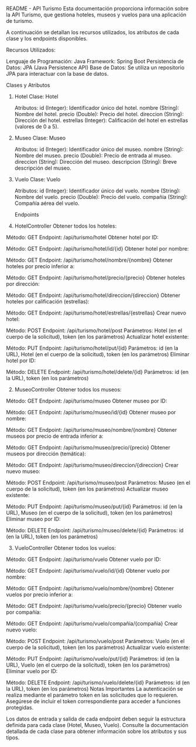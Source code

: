 README - API Turismo
Esta documentación proporciona información sobre la API Turismo, que gestiona hoteles, museos y vuelos 
para una aplicación de turismo. 

A continuación se detallan los recursos utilizados, los atributos de cada clase y los endpoints disponibles.

Recursos Utilizados:

Lenguaje de Programación: Java
Framework: Spring Boot
Persistencia de Datos: JPA (Java Persistence API)
Base de Datos: Se utiliza un repositorio JPA para interactuar con la base de datos.

Clases y Atributos
1. Hotel
   Clase: Hotel

   Atributos:
   id (Integer): Identificador único del hotel.
   nombre (String): Nombre del hotel.
   precio (Double): Precio del hotel.
   direccion (String): Dirección del hotel.
   estrellas (Integer): Calificación del hotel en estrellas (valores de 0 a 5).

2. Museo
   Clase: Museo

   Atributos:
   id (Integer): Identificador único del museo.
   nombre (String): Nombre del museo.
   precio (Double): Precio de entrada al museo.
   direccion (String): Dirección del museo.
   descripcion (String): Breve descripción del museo.

3. Vuelo
   Clase: Vuelo

   Atributos:
   id (Integer): Identificador único del vuelo.
   nombre (String): Nombre del vuelo.
   precio (Double): Precio del vuelo.
   compañia (String): Compañía aérea del vuelo.

   Endpoints

1. HotelController
   Obtener todos los hoteles:

Método: GET
Endpoint: /api/turismo/hotel
Obtener hotel por ID:

Método: GET
Endpoint: /api/turismo/hotel/id/{id}
Obtener hotel por nombre:

Método: GET
Endpoint: /api/turismo/hotel/nombre/{nombre}
Obtener hoteles por precio inferior a:

Método: GET
Endpoint: /api/turismo/hotel/precio/{precio}
Obtener hoteles por dirección:

Método: GET
Endpoint: /api/turismo/hotel/direccion/{direccion}
Obtener hoteles por calificación (estrellas):

Método: GET
Endpoint: /api/turismo/hotel/estrellas/{estrellas}
Crear nuevo hotel:

Método: POST
Endpoint: /api/turismo/hotel/post
Parámetros: Hotel (en el cuerpo de la solicitud), token (en los parámetros)
Actualizar hotel existente:

Método: PUT
Endpoint: /api/turismo/hotel/put/{id}
Parámetros: id (en la URL), Hotel (en el cuerpo de la solicitud), token (en los parámetros)
Eliminar hotel por ID:

Método: DELETE
Endpoint: /api/turismo/hotel/delete/{id}
Parámetros: id (en la URL), token (en los parámetros)

2. MuseoController
   Obtener todos los museos:

Método: GET
Endpoint: /api/turismo/museo
Obtener museo por ID:

Método: GET
Endpoint: /api/turismo/museo/id/{id}
Obtener museo por nombre:

Método: GET
Endpoint: /api/turismo/museo/nombre/{nombre}
Obtener museos por precio de entrada inferior a:

Método: GET
Endpoint: /api/turismo/museo/precio/{precio}
Obtener museos por dirección (temática):

Método: GET
Endpoint: /api/turismo/museo/direccion/{direccion}
Crear nuevo museo:

Método: POST
Endpoint: /api/turismo/museo/post
Parámetros: Museo (en el cuerpo de la solicitud), token (en los parámetros)
Actualizar museo existente:

Método: PUT
Endpoint: /api/turismo/museo/put/{id}
Parámetros: id (en la URL), Museo (en el cuerpo de la solicitud), token (en los parámetros)
Eliminar museo por ID:

Método: DELETE
Endpoint: /api/turismo/museo/delete/{id}
Parámetros: id (en la URL), token (en los parámetros)

3. VueloController
   Obtener todos los vuelos:

Método: GET
Endpoint: /api/turismo/vuelo
Obtener vuelo por ID:

Método: GET
Endpoint: /api/turismo/vuelo/id/{id}
Obtener vuelo por nombre:

Método: GET
Endpoint: /api/turismo/vuelo/nombre/{nombre}
Obtener vuelos por precio inferior a:

Método: GET
Endpoint: /api/turismo/vuelo/precio/{precio}
Obtener vuelo por compañía:

Método: GET
Endpoint: /api/turismo/vuelo/compañia/{compañia}
Crear nuevo vuelo:

Método: POST
Endpoint: /api/turismo/vuelo/post
Parámetros: Vuelo (en el cuerpo de la solicitud), token (en los parámetros)
Actualizar vuelo existente:

Método: PUT
Endpoint: /api/turismo/vuelo/put/{id}
Parámetros: id (en la URL), Vuelo (en el cuerpo de la solicitud), token (en los parámetros)
Eliminar vuelo por ID:

Método: DELETE
Endpoint: /api/turismo/vuelo/delete/{id}
Parámetros: id (en la URL), token (en los parámetros)
Notas Importantes
La autenticación se realiza mediante el parámetro token en las solicitudes que lo requieren. Asegúrese de incluir el token correspondiente para acceder a funciones protegidas.

Los datos de entrada y salida de cada endpoint deben seguir la estructura definida para cada clase (Hotel, Museo, Vuelo). Consulte la documentación detallada de cada clase para obtener información sobre los atributos y sus tipos.